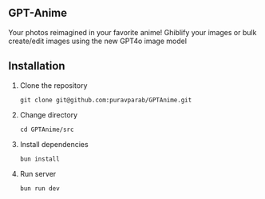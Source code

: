 ## GPT-Anime

Your photos reimagined in your favorite anime! Ghiblify your images or bulk create/edit images using the new GPT4o image model

## Installation

1. Clone the repository
	```
	git clone git@github.com:puravparab/GPTAnime.git
	```

2. Change directory
	```
	cd GPTAnime/src
	```

3. Install dependencies
	```
	bun install
	```

4. Run server
	```
	bun run dev
	```